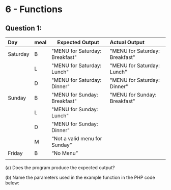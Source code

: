 # 6 - Functions

## Question 1:

| **Day**  | **meal** | **Expected Output**            | **Actual Output**              |
| :------- | -------- | ------------------------------ | :----------------------------- |
| Saturday | B        | "MENU for Saturday: Breakfast" | "MENU for Saturday: Breakfast" |
|          | L        | "MENU for Saturday: Lunch"     | "MENU for Saturday: Lunch"     |
|          | D        | "MENU for Saturday: Dinner"    | "MENU for Saturday: Dinner"    |
| Sunday   | B        | "MENU for Sunday: Breakfast"   | "MENU for Sunday: Breakfast"   |
|          | L        | "MENU for Sunday: Lunch"       |                                |
|          | D        | "MENU for Sunday: Dinner"      |                                |
|          | M        | “Not a valid menu for Sunday”  |                                |
| Friday   | B        | “No Menu”                      |                                |
|          |          |                                |                                |



(a) Does the program produce the expected output?

(b) Name the parameters used in the example function in the PHP code below:

